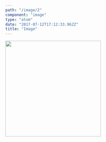 ```yaml
---
path: "/image/2"
component: "image"
type: "atom"
date: "2017-07-12T17:12:33.962Z"
title: "Image"
---
```


<Image
  src="https://serverless.com/_/src/assets/images/framework-illustration1.3bdc16d13c0fa1961b73f0d14e1f97e6.png"
  width="300px"
  height="300px"
/>
